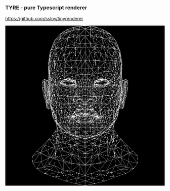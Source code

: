 ### TYRE - pure Typescript renderer

https://github.com/ssloy/tinyrenderer

![Wireframe](rendered_images/2019-08-04T14:27:12.259Z/wireframe.png)
